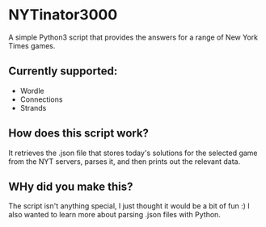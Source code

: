 # NYTinator3000
A simple Python3 script that provides the answers for a range of New York Times games. 

## Currently supported:
- Wordle
- Connections
- Strands

## How does this script work?
It retrieves the .json file that stores today's solutions for the selected game from the NYT servers, parses it, and then prints out the relevant data. 

## WHy did you make this?
The script isn't anything special, I just thought it would be a bit of fun :)
I also wanted to learn more about parsing .json files with Python.
